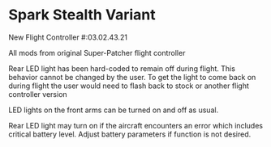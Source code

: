 # Spark Stealth Variant

New Flight Controller #:03.02.43.21

All mods from original Super-Patcher flight controller

Rear LED light has been hard-coded to remain off during flight. This behavior cannot be changed by the user. To get the light to come back on during flight the user would need to flash back to stock or another flight controller version 

LED lights on the front arms can be turned on and off as usual. 

Rear LED light may turn on if the aircraft encounters an error which includes critical battery level. Adjust battery parameters if function is not desired.  
